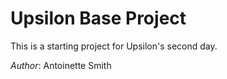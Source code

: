 # Upsilon Base Project

This is a starting project for Upsilon's second day.

*Author*: Antoinette Smith
